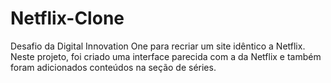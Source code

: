 # Netflix-Clone
Desafio da Digital Innovation One para recriar um site idêntico a Netflix.
Neste projeto, foi criado uma interface parecida com a da Netflix e também foram adicionados conteúdos na seção de séries.
